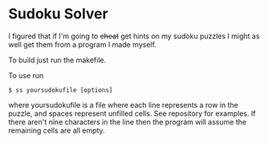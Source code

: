 # Sudoku Solver

I figured that if I'm going to ~~cheat~~ get hints on my sudoku puzzles I might as well get them from a program I made myself.

To build just run the makefile.

To use run
```
$ ss yoursudokufile [options]
```
where yoursudokufile is a file where each line represents a row in the puzzle, and spaces represent unfilled cells. See repository for examples. If there aren't nine characters in the line then the program will assume the remaining cells are all empty.
